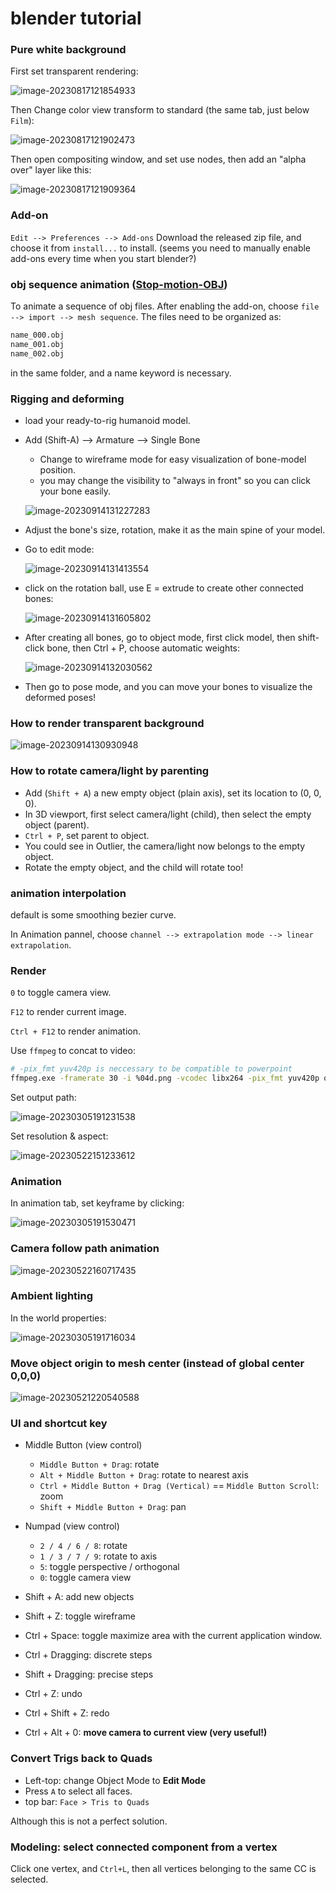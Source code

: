 # blender tutorial

### Pure white background

First set transparent rendering:

![image-20230817121854933](blender_tutorial.assets/image-20230817121854933.png)

Then Change color view transform to standard (the same tab, just below `Film`):

![image-20230817121902473](blender_tutorial.assets/image-20230817121902473.png)

Then open compositing window, and set use nodes, then add an "alpha over" layer like this:

![image-20230817121909364](blender_tutorial.assets/image-20230817121909364.png)


### Add-on

`Edit --> Preferences --> Add-ons`
Download the released zip file, and choose it from `install...` to install.
(seems you need to manually enable add-ons every time when you start blender?)

### obj sequence animation ([Stop-motion-OBJ](https://github.com/neverhood311/Stop-motion-OBJ))

To animate a sequence of obj files.
After enabling the add-on, choose `file --> import --> mesh sequence`.
The files need to be organized as:
```bash
name_000.obj
name_001.obj
name_002.obj
```
in the same folder, and a name keyword is necessary.


### Rigging and deforming

* load your ready-to-rig humanoid model.

* Add (Shift-A) --> Armature --> Single Bone

  * Change to wireframe mode for easy visualization of bone-model position.
  * you may change the visibility to "always in front" so you can click your bone easily.

  ![image-20230914131227283](blender_tutorial.assets/image-20230914131227283.png)

* Adjust the bone's size, rotation, make it as the main spine of your model.

* Go to edit mode:

  ![image-20230914131413554](blender_tutorial.assets/image-20230914131413554.png)

* click on the rotation ball, use E = extrude to create other connected bones:

  ![image-20230914131605802](blender_tutorial.assets/image-20230914131605802.png)

* After creating all bones, go to object mode, first click model, then shift-click bone, then Ctrl + P, choose automatic weights:

  ![image-20230914132030562](blender_tutorial.assets/image-20230914132030562.png)

* Then go to pose mode, and you can move your bones to visualize the deformed poses!


### How to render transparent background

![image-20230914130930948](blender_tutorial.assets/image-20230914130930948.png)

### How to rotate camera/light by parenting

* Add (`Shift + A`) a new empty object (plain axis), set its location to (0, 0, 0).
* In 3D viewport, first select camera/light (child), then select the empty object (parent).
* `Ctrl + P`, set parent to object.
* You could see in Outlier, the camera/light now belongs to the empty object.
* Rotate the empty object, and the child will rotate too!

### animation interpolation

default is some smoothing bezier curve.

In Animation pannel, choose `channel --> extrapolation mode --> linear extrapolation`.

### Render

`0` to toggle camera view. 

`F12` to render current image.

`Ctrl + F12` to render animation.

Use `ffmpeg` to concat to video:

```bash
# -pix_fmt yuv420p is neccessary to be compatible to powerpoint
ffmpeg.exe -framerate 30 -i %04d.png -vcodec libx264 -pix_fmt yuv420p out.mp4
```

Set output path:

![image-20230305191231538](blender_tutorial.assets/image-20230305191231538.png)

Set resolution & aspect:

![image-20230522151233612](blender_tutorial.assets/image-20230522151233612.png)

### Animation

In animation tab, set keyframe by clicking:

![image-20230305191530471](blender_tutorial.assets/image-20230305191530471.png)

### Camera follow path animation

![image-20230522160717435](blender_tutorial.assets/image-20230522160717435.png)

### Ambient lighting

In the world properties:

![image-20230305191716034](blender_tutorial.assets/image-20230305191716034.png)


### Move object origin to mesh center (instead of global center 0,0,0)

![image-20230521220540588](blender_tutorial.assets/image-20230521220540588.png)


### UI and shortcut key

* Middle Button (view control)
  * `Middle Button + Drag`: rotate
  * `Alt + Middle Button + Drag`: rotate to nearest axis
  * `Ctrl + Middle Button + Drag (Vertical)` == `Middle Button Scroll`: zoom
  * `Shift + Middle Button + Drag`: pan

* Numpad (view control)
  
  * `2 / 4 / 6 / 8`: rotate 
  * `1 / 3 / 7 / 9`: rotate to axis
  * `5`: toggle perspective / orthogonal
  * `0`: toggle camera view
  
* Shift + A: add new objects
  
* Shift + Z: toggle wireframe
  
* Ctrl + Space: toggle maximize area with the current application window.
  
* Ctrl + Dragging: discrete steps

* Shift + Dragging: precise steps
  
* Ctrl + Z: undo

* Ctrl + Shift + Z: redo


* Ctrl + Alt + 0: **move camera to current view (very useful!)**



### Convert Trigs back to Quads

* Left-top: change Object Mode to **Edit Mode**
* Press `A` to select all faces.
* top bar: `Face > Tris to Quads`

Although this is not a perfect solution.





### Modeling: select connected component from a vertex

Click one vertex, and `Ctrl+L`, then all vertices belonging to the same CC is selected.

